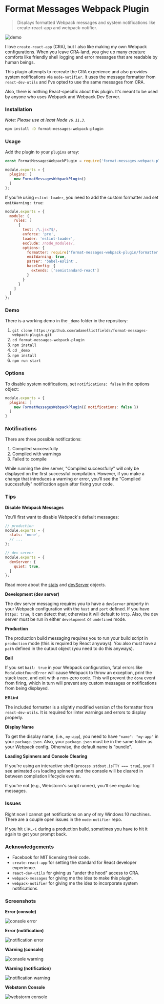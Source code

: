 # Format Messages Webpack Plugin
> Displays formatted Webpack messages and system notifications like create-react-app and
webpack-notifier.

![demo](https://raw.githubusercontent.com/adamelliotfields/format-messages-webpack-plugin/master/_screenshots/demo.gif)

I love `create-react-app` (CRA), but I also like making my own Webpack configurations. When you
leave CRA-land, you give up many creature comforts like friendly shell logging and error messages
that are readable by human beings.

This plugin attempts to recreate the CRA experience and also provides system notifications via
`node-notifier`. It uses the message formatter from `react-dev-utils` and I've opted to use the same
messages from CRA.

Also, there is nothing React-specific about this plugin. It's meant to be used by anyone who uses
Webpack and Webpack Dev Server.

### Installation

*Note: Please use at least Node `v6.11.3`.*

```sh
npm install -D format-messages-webpack-plugin
```

### Usage

Add the plugin to your `plugins` array:

```javascript
const FormatMessagesWebpackPlugin = require('format-messages-webpack-plugin');

module.exports = {
  plugins: [
    new FormatMessagesWebpackPlugin()
  ]
};
```

If you're using `eslint-loader`, you need to add the custom formatter and set `emitWarning: true`:

```javascript
module.exports = {
  module: {
    rules: [
      {
        test: /\.jsx?$/,
        enforce: 'pre',
        loader: 'eslint-loader',
        exclude: /node_modules/,
        options: {
          formatter: require('format-messages-webpack-plugin/formatter'),
          emitWarning: true,
          parser: 'babel-eslint',
          baseConfig: {
            extends: ['semistandard-react']
          }
        }
      }
    ]
  }
};
```

### Demo
There is a working demo in the `_demo` folder in the repository:

1. `git clone https://github.com/adamelliotfields/format-messages-webpack-plugin.git`
2. `cd format-messages-webpack-plugin`
3. `npm install`
4. `cd _demo`
5. `npm install`
6. `npm run start`

### Options
To disable system notifications, set `notifications: false` in the options object:

```javascript
module.exports = {
  plugins: [
    new FormatMessagesWebpackPlugin({ notifications: false })
  ]
}
```

### Notifications
There are three possible notifications:

1. Compiled successfully
2. Compiled with warnings
3. Failed to compile

While running the dev server, "Compiled successfully" will only be displayed on the first
successful compilation. However, if you make a change that introduces a warning or error, you'll see
the "Compiled successfully" notification again after fixing your code.

### Tips

**Disable Webpack Messages**

You'll first want to disable Webpack's default messages:

```javascript
// production
module.exports = {
  stats: 'none',
  // ...
};

// dev server
module.exports = {
  devServer: {
    quiet: true,
  }
};

```

Read more about the [stats](https://webpack.js.org/configuration/stats/) and
[devServer](https://webpack.js.org/configuration/dev-server/) objects.

**Development (dev server)**

The dev server messaging requires you to have a `devServer` property in your Webpack configuration
with the `host` and `port` defined. If you have `https: true`, it can detect that; otherwise it will
default to `http`. Also, the dev server must be run in either `development` or `undefined` mode.

**Production**

The production build messaging requires you to run your build script in `production` mode (this is
required by React anyways). You also must have a `path` defined in the output object (you need to do
this anyways).

**Bail**

If you set `bail: true` in your Webpack configuration, fatal errors like `ModuleNotFoundError` will
cause Webpack to throw an exception, print the stack trace, and exit with a non-zero code. This will
prevent the `done` event from firing, which in turn will prevent any custom messages or
notifications from being displayed.

**ESLint**

The included formatter is a slightly modified version of the formatter from `react-dev-utils`. It is
required for linter warnings and errors to display properly.

**Display Name**

To get the display name, (i.e., `my-app`), you need to have `"name": "my-app"` in your
`package.json`. Also, your `package.json` must be in the same folder as your Webpack config.
Otherwise, the default name is "bundle".

**Loading Spinners and Console Clearing**

If you're using an interactive shell (`process.stdout.isTTY === true`), you'll see animated `ora`
loading spinners and the console will be cleared in between compilation lifecycle events.

If you're not (e.g., Webstorm's script runner), you'll see regular log messages.

### Issues
Right now I cannot get notifications on any of my Windows 10 machines. There are a couple open
issues in the `node-notifier` repo.

If you hit `CTRL-C` during a production build, sometimes you have to hit it again to get your prompt
back.

### Acknowledgements
 - Facebook for MIT licensing their code.
 - `create-react-app` for setting the standard for React developer experience.
 - `react-dev-utils` for giving us "under the hood" access to CRA.
 - `webpack-messages` for giving me the idea to make this plugin.
 - `webpack-notifier` for giving me the idea to incorporate system notifications.

### Screenshots

**Error (console)**

![console error](https://raw.githubusercontent.com/adamelliotfields/format-messages-webpack-plugin/master/_screenshots/error_console.png)

**Error (notification)**

![notification error](https://raw.githubusercontent.com/adamelliotfields/format-messages-webpack-plugin/master/_screenshots/error_notification.png)

**Warning (console)**

![console warning](https://raw.githubusercontent.com/adamelliotfields/format-messages-webpack-plugin/master/_screenshots/warning_console.png)

**Warning (notification)**

![notification warning](https://raw.githubusercontent.com/adamelliotfields/format-messages-webpack-plugin/master/_screenshots/warning_notification.png)

**Webstorm Console**

![webstorm console](https://raw.githubusercontent.com/adamelliotfields/format-messages-webpack-plugin/master/_screenshots/webstorm_console.png)
